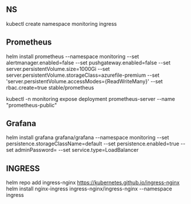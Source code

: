 ## NS 
kubectl create namespace monitoring ingress

## Prometheus
helm install prometheus --namespace monitoring --set alertmanager.enabled=false --set pushgateway.enabled=false --set server.persistentVolume.size=1000Gi --set server.persistentVolume.storageClass=azurefile-premium --set 'server.persistentVolume.accessModes={ReadWriteMany}' --set rbac.create=true stable/prometheus

kubectl -n monitoring expose deployment prometheus-server --name "prometheus-public"

## Grafana
helm install grafana grafana/grafana --namespace monitoring --set persistence.storageClassName=default --set persistence.enabled=true --set adminPassword=<pass> --set service.type=LoadBalancer

## INGRESS
helm repo add ingress-nginx https://kubernetes.github.io/ingress-nginx
helm install nginx-ingress ingress-nginx/ingress-nginx --namespace ingress